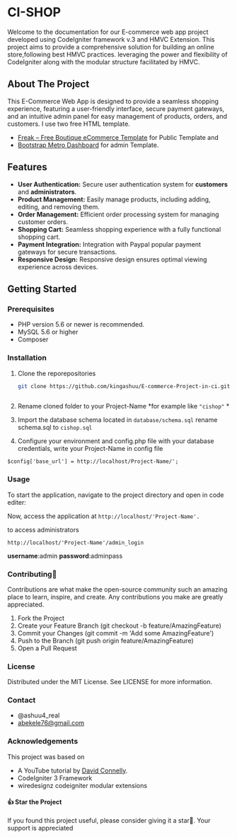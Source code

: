 # CI-SHOP

Welcome to the documentation for our E-commerce web app project developed using CodeIgniter framework v.3 and HMVC Extension. This project aims to provide a comprehensive solution for building an online store,following best HMVC practices. leveraging the power and flexibility of CodeIgniter along with the modular structure facilitated by HMVC.

## About The Project

This E-Commerce Web App is designed to provide a seamless shopping experience, featuring a user-friendly interface, secure payment gateways, and an intuitive admin panel for easy management of products, orders, and customers.
I use two free HTML template.
- [Freak – Free Boutique eCommerce Template](https://freethemescloud.com/item/freak-free-boutique-ecommerce-template/) for Public Template and
- [Bootstrap Metro Dashboard](http://jiji262.github.io/Bootstrap_Metro_Dashboard/) for admin Template. 

## Features
- **User Authentication:** Secure user authentication system for **customers** and **administrators**.
- **Product Management:** Easily manage products, including adding, editing, and removing them.
- **Order Management:** Efficient order processing system for managing customer orders.
- **Shopping Cart:** Seamless shopping experience with a fully functional shopping cart.
- **Payment Integration:** Integration with Paypal popular payment gateways for secure transactions.
- **Responsive Design:** Responsive design ensures optimal viewing experience across devices.


## Getting Started

### Prerequisites

- PHP version 5.6 or newer is recommended.
- MySQL 5.6 or higher
- Composer

### Installation

1. Clone the reporepositories
   ```sh
   git clone https://github.com/kingashuu/E-commerce-Project-in-ci.git
 
2. Rename cloned folder to your Project-Name
*for example like `"cishop"` *

3. Import the database schema located in 
`database/schema.sql`
rename schema.sql to `cishop.sql`
4. Configure your environment and config.php file with your database credentials, write your Project-Name in config file 

``` $config['base_url'] = http://localhost/Project-Name/'; ```

### Usage
To start the application, navigate to the project directory and open in code editer:

Now, access the application at 
`http://localhost/'Project-Name'.`

to access administrators

`http://localhost/'Project-Name'/admin_login`

**username**:admin
**password**:adminpass

### Contributing🚀
Contributions are what make the open-source community such an amazing place to learn, inspire, and create. Any contributions you make are greatly appreciated.

1. Fork the Project
2. Create your Feature Branch (git checkout -b feature/AmazingFeature)
3. Commit your Changes (git commit -m 'Add some AmazingFeature')
4. Push to the Branch (git push origin feature/AmazingFeature)
5. Open a Pull Request

### License
Distributed under the MIT License. See LICENSE for more information.

### Contact
- @ashuu4_real 
- abekele76@gmail.com


### Acknowledgements
This project was based on 
- A YouTube tutorial by [David Connelly](https://www.youtube.com/@davidconnelly/).
- CodeIgniter 3 Framework
- wiredesignz codeigniter modular extensions 
#### 👍 Star the Project
If you found this project useful, please consider giving it a star🌟. Your support is appreciated
